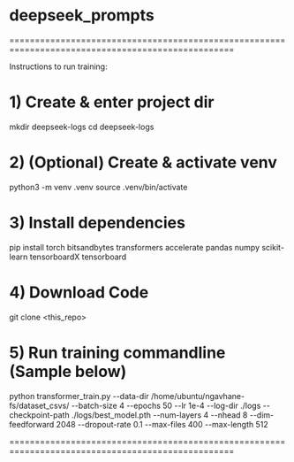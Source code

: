 # deepseek_prompts
==================================================================================================

Instructions to run training:

# 1) Create & enter project dir
mkdir deepseek-logs
cd deepseek-logs

# 2) (Optional) Create & activate venv
python3 -m venv .venv
source .venv/bin/activate

# 3) Install dependencies
pip install torch bitsandbytes transformers accelerate pandas numpy scikit-learn tensorboardX tensorboard

# 4) Download Code
git clone <this_repo>

# 5) Run training commandline (Sample below)
python transformer_train.py --data-dir /home/ubuntu/ngavhane-fs/dataset_csvs/ --batch-size 4 --epochs 50 --lr 1e-4 --log-dir ./logs --checkpoint-path ./logs/best_model.pth --num-layers 4 --nhead 8 --dim-feedforward 2048 --dropout-rate 0.1 --max-files 400 --max-length 512

==================================================================================================
